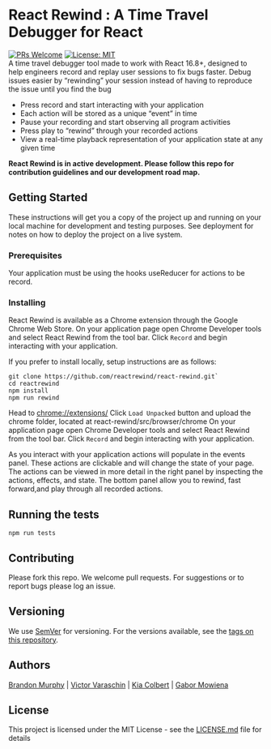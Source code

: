 # React Rewind : A Time Travel Debugger for React
[![PRs Welcome](https://img.shields.io/badge/PRs-welcome-brightgreen.svg)](https://github.com/reactrewind/react-rewind/pulls) [![License: MIT](https://img.shields.io/badge/License-MIT-yellow.svg)](https://opensource.org/licenses/MIT)<br/>
A time travel debugger tool made to work with React 16.8+, designed to help engineers record and replay user sessions to fix bugs faster.
Debug issues easier by “rewinding” your session instead of having to reproduce the issue until you find the bug

- Press record and start interacting with your application
- Each action will be stored as a unique “event” in time
- Pause your recording and start observing all program activities
- Press play to “rewind” through your recorded actions
- View a real-time playback representation of your application state at any given time


 **React Rewind is in active development. Please follow this repo for contribution guidelines and our development road map.**
## Getting Started

These instructions will get you a copy of the project up and running on your local machine for development and testing purposes. See deployment for notes on how to deploy the project on a live system.

### Prerequisites

Your application must be using the hooks useReducer for actions to be record.

### Installing
React Rewind is available as a Chrome extension through the Google Chrome Web Store.
On your application page open Chrome Developer tools and select React Rewind from the tool bar. 
Click `Record` and begin interacting with your application.

If you prefer to install locally, setup instructions are as follows:
```
git clone https://github.com/reactrewind/react-rewind.git`
cd reactrewind
npm install
npm run rewind
```

Head to [chrome://extensions/](chrome://extensions/)
Click `Load Unpacked` button and upload the chrome folder, located at react-rewind/src/browser/chrome
On your application page open Chrome Developer tools and select React Rewind from the tool bar. 
Click `Record` and begin interacting with your application.

As you interact with your application actions will populate in the events panel.  These actions are clickable and will change the state of your page. The actions can be viewed in more detail in the right panel by inspecting the actions, effects, and state.  The bottom panel allow you to rewind, fast forward,and play through all recorded actions. 

## Running the tests

`npm run tests`

## Contributing

Please fork this repo.  We welcome pull requests. For suggestions or to report bugs please log an issue.

## Versioning

We use [SemVer](http://semver.org/) for versioning. For the versions available, see the [tags on this repository](https://github.com/your/project/tags). 

## Authors

[Brandon Murphy](https://github.com/murphybrandon) | [Victor Varaschin](https://github.com/victorvrv) | [Kia Colbert](https://github.com/kiacolbert) | [Gabor Mowiena](https://github.com/GaberMowiena)

## License

This project is licensed under the MIT License - see the [LICENSE.md](LICENSE.md) file for details

